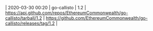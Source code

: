 | 2020-03-30 00:20 | go-callisto | 1.2 | https://api.github.com/repos/EthereumCommonwealth/go-callisto/tarball/1.2 | https://github.com/EthereumCommonwealth/go-callisto/releases/tag/1.2 |
